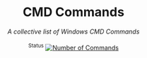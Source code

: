 <div align="center">
  <h1>CMD Commands</h1>
  <i>A collective list of Windows CMD Commands</i>
</div>

<br />

<div align="center">
  <sup>Status</sup>
   <a href="https://github.com/Ravensoft128/cmd-commands">
     <img alt="Number of Commands" src="https://img.shields.io/badge/Number%20of%20Commands-000-blue"
  </a>
</div>
    
   
  

